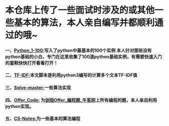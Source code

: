 # 本仓库上传了一些面试时涉及的或其他一些基本的算法，本人亲自编写并都顺利通过的哦~
#### 一、[Python_1-100:](https://github.com/Shajiu/Algorithm/tree/master/Python_1-100)写入了python中最基本的100个实例 本人针对那些没有python基础的小白，专门在这里收集了100道python基础实例，有需要快速入门的童鞋快快打开看看打开！
#### 二、[TF-IDF:](https://github.com/Shajiu/Algorithm/tree/master/TF-IDF)本文脚本是利用python3编写的计算多个文本TF-IDF值
#### 三、[Solve-master:](https://github.com/Shajiu/Algorithm/tree/master/Solve-master)一些算法实现
#### 四、[Offer_Code:](https://github.com/Shajiu/Algorithm/tree/master/Offer_Code) 为[剑指Offer_编程题_牛客网](https://www.nowcoder.com/ta/coding-interviews)上所有编程的题，本人亲自利用python实现。
#### 五、[CS-Notes:](https://github.com/Shajiu/Algorithm/tree/master/CS-Notes)为一些基本的算法编程
